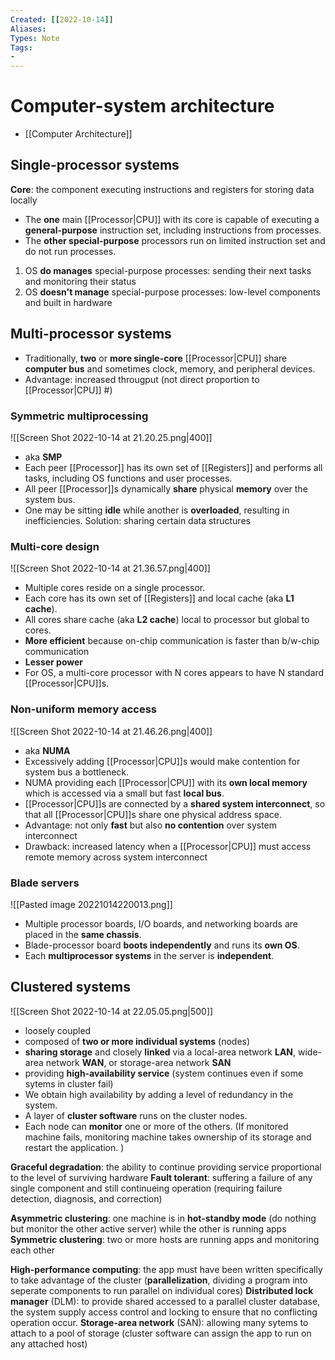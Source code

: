 ```yaml
---
Created: [[2022-10-14]]
Aliases: 
Types: Note
Tags: 
- 
---
```

# Computer-system architecture
- [[Computer Architecture]]
## Single-processor systems
**Core**: the component executing instructions and registers for storing data locally
- The **one** main [[Processor|CPU]] with its core is capable of executing a **general-purpose** instruction set, including instructions from processes. 
- The **other special-purpose** processors run on limited instruction set and do not run processes. 
1. OS **do manages** special-purpose processes: sending their next tasks and monitoring their status
2. OS **doesn't manage** special-purpose processes: low-level components and built in hardware

## Multi-processor systems
- Traditionally, **two** or **more single-core** [[Processor|CPU]] share **computer bus** and sometimes clock, memory, and peripheral devices. 
- Advantage: increased througput (not direct proportion to [[Processor|CPU]] #)
### Symmetric multiprocessing
![[Screen Shot 2022-10-14 at 21.20.25.png|400]]
- aka **SMP**
- Each peer [[Processor]] has its own set of [[Registers]] and performs all tasks, including OS functions and user processes. 
- All peer [[Processor]]s dynamically **share** physical **memory** over the system bus. 
- One may be sitting **idle** while another is **overloaded**, resulting in inefficiencies.
  Solution: sharing certain data structures
### Multi-core design
![[Screen Shot 2022-10-14 at 21.36.57.png|400]]
- Multiple cores reside on a single processor. 
- Each core has its own set of [[Registers]] and local cache (aka **L1 cache**). 
- All cores share cache (aka **L2 cache**) local to processor but global to cores. 
- **More efficient** because on-chip communication is faster than b/w-chip communication
- **Lesser power**
- For OS, a multi-core processor with N cores appears to have N standard [[Processor|CPU]]s. 
### Non-uniform memory access
![[Screen Shot 2022-10-14 at 21.46.26.png|400]]
- aka **NUMA**
- Excessively adding [[Processor|CPU]]s would make contention for system bus a bottleneck. 
- NUMA providing each [[Processor|CPU]] with its **own local memory** which is accessed via a small but fast **local bus**. 
- [[Processor|CPU]]s are connected by a **shared system interconnect**, so that all [[Processor|CPU]]s share one physical address space. 
- Advantage: not only **fast** but also **no contention** over system interconnect
- Drawback: increased latency when a [[Processor|CPU]] must access remote memory across system interconnect
### Blade servers
![[Pasted image 20221014220013.png]]
- Multiple processor boards, I/O boards, and networking boards are placed in the **same chassis**. 
- Blade-processor board **boots independently** and runs its **own OS**. 
- Each **multiprocessor systems** in the server is **independent**. 

## Clustered systems
![[Screen Shot 2022-10-14 at 22.05.05.png|500]]
- loosely coupled
- composed of **two or more individual systems** (nodes)
- **sharing storage** and closely **linked** via a local-area network **LAN**, wide-area network **WAN**, or storage-area network **SAN**
- providing **high-availability service** (system continues even if some sytems in cluster fail)
- We obtain high availability by adding a level of redundancy in the system. 
- A layer of **cluster software** runs on the cluster nodes. 
- Each node can **monitor** one or more of the others. (If monitored machine fails, monitoring machine takes ownership of its storage and restart the application. )

**Graceful degradation**: the ability to continue providing service proportional to the level of surviving hardware
**Fault tolerant**: suffering a failure of any single component and still continueing operation (requiring failure detection, diagnosis, and correction)

**Asymmetric clustering**: one machine is in **hot-standby mode** (do nothing but monitor the other active server) while the other is running apps
**Symmetric clustering**: two or more hosts are running apps and monitoring each other

**High-performance computing**: the app must have been written specifically to take advantage of the cluster (**parallelization**, dividing a program into seperate components to run parallel on individual cores)
**Distributed lock manager** (DLM): to provide shared accessed to a parallel cluster database, the system supply access control and locking to ensure that no conflicting operation occur. 
**Storage-area network** (SAN): allowing many sytems to attach to a pool of storage (cluster software can assign the app to run on any attached host)